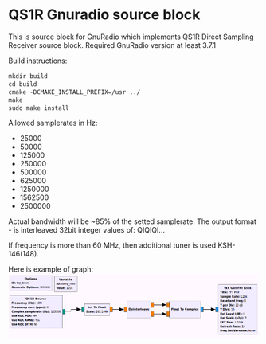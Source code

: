 QS1R Gnuradio source block
=========

This is source block for GnuRadio which implements QS1R Direct Sampling Receiver source block.
Required GnuRadio version at least 3.7.1

Build instructions:
```
mkdir build
cd build
cmake -DCMAKE_INSTALL_PREFIX=/usr ../
make
sudo make install
```

Allowed samplerates in Hz:
* 25000
* 50000
* 125000
* 250000
* 500000
* 625000
* 1250000
* 1562500
* 2500000

Actual bandwidth will be ~85% of the setted samplerate. The output format - is interleaved 32bit integer values of: QIQIQI...


If frequency is more than 60 MHz, then additional tuner is used KSH-146(148).

Here is example of graph:
![qs1r_rx_screenshot](/examples/qs1r_rx_screenshot.png "qs1r_rx_screenshot")
